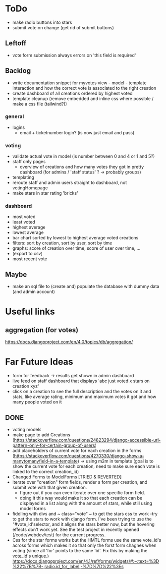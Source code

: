 # ToDo
- make radio buttons into stars
- submit vote on change (get rid of submit buttons)
## Leftoff
- vote form submission always errors on 'this field is required'

## Backlog
- write documentation snippet for myvotes view - model - template interaction and how  the correct vote is associated to the right creation
- create dashboard of all creations ordered by highest voted
- template cleanup (remove embedded and inline css where possible / make a css file (tailwind?))
### general
 -  logins
    - email + ticketnumber login? (is now just email and pass)
### voting
- validate actual vote in model (is number between 0 and 4 or 1 and 5?)
- staff only pages
    -   overview of creations and how many votes they got in pretty dashboard (for admins / 'staff status' ? -> probably groups)
-   templating
-   reroute staff and admin users straight to dashboard, not votingHomepage
-   make stars in star rating 'bricks'
### dashboard
- most voted
- least voted
- highest average
- lowest average
- bar chart sorted by lowest to highest average voted creations
- filters: sort by creation, sort by user, sort by time
- graphs: score of creation over time, score of user over time, ...
- (export to csv)
- most recent vote


## Maybe
-   make an sql file to (create and) populate the database with dummy data (and admin account)

# Useful links
## aggregation (for votes)
https://docs.djangoproject.com/en/4.0/topics/db/aggregation/

# Far Future Ideas
- form for feedback -> results get shown in admin dashboard
- live feed on staff dashboard that displays 'abc just voted x stars on creation xyz'
- click on a creation to see the full description and the votes on it and stats, like average rating, minimum and maximum votes it got and how many people voted on it


## DONE
-   voting models
- make page to add Creations (https://stackoverflow.com/questions/24823294/django-accessible-url-pattern-only-for-certain-group-of-users)
- add placeholders of current vote for each creation in the forms (https://stackoverflow.com/questions/4270330/django-show-a-manytomanyfield-in-a-template) -> using m2m in template (goal is to show the current vote for each creation, need to make sure each vote is linked to the correct creation_id)
- Changed Forms to ModelForms [TRIED & REVERTED]
- iterate over "creation" form fields, render a form per creation, and submit vote with that given creation.
    - figure out if you can even iterate over one specific form field.
    - doing it this way would make it so that each creation can be displayed in a list along with the amount of stars, while still using model forms
- fiddling with divs and ~ class="vote" ~ to get the stars css to work
    -try to get the stars to work with django form. I've been trying to use the "#vote_id'selector, and it aligns the stars better now, but the hovering effects don't work yet. See the test project in recently opened (/code/webdev/test) for the current progress.
- Css for the star forms works but the HMTL forms use the same vote_id's across forms which makes it so that only the forst form chagnes when voting (since all 'for' points to the same 'id'. Fix this by making the vote_id's unique.)
https://docs.djangoproject.com/en/4.1/ref/forms/widgets/#:~:text=%3D%22%7B%7B-,radio.id_for_label,-%7D%7D%22%3Es